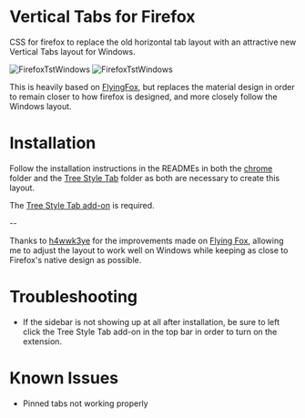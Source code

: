 # Vertical Tabs for Firefox
CSS for firefox to replace the old horizontal tab layout with an attractive new Vertical Tabs layout for Windows.

![FirefoxTstWindows](https://github.com/astroryan12/VerticalTabs/blob/main/imgs/layout-hover1.png)
![FirefoxTstWindows](https://github.com/astroryan12/VerticalTabs/blob/main/imgs/layout-hover.png)

This is heavily based on [FlyingFox](https://github.com/akshat46/FlyingFox), but replaces the material design in order to remain closer to how firefox is designed, and more closely follow the Windows layout.

# Installation
Follow the installation instructions in the READMEs in both the [chrome](https://github.com/astroryan12/VerticalTabs/tree/main/chrome) folder and the [Tree Style Tab](https://github.com/astroryan12/VerticalTabs/tree/main/TreeStyleTab) folder as both are necessary to create this layout. 

The [Tree Style Tab add-on](https://addons.mozilla.org/en-US/firefox/addon/tree-style-tab/) is required.

--

Thanks to [h4wwk3ye](https://github.com/h4wwk3ye/firefoxCSS) for the improvements made on [Flying Fox](https://github.com/akshat46/FlyingFox), allowing me to adjust the layout to work well on Windows while keeping as close to Firefox's native design as possible.

# Troubleshooting

- If the sidebar is not showing up at all after installation, be sure to left click the Tree Style Tab add-on in the top bar in order to turn on the extension.

# Known Issues

- Pinned tabs not working properly 
